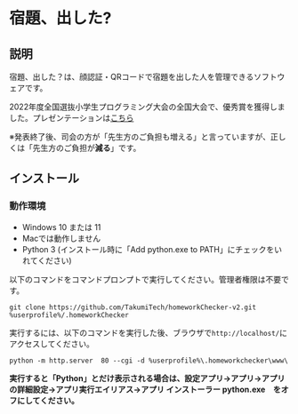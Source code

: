 # 宿題、出した?
## 説明
宿題、出した？は、顔認証・QRコードで宿題を出した人を管理できるソフトウェアです。

2022年度全国選抜小学生プログラミング大会の全国大会で、優秀賞を獲得しました。プレゼンテーションは[こちら](https://youtu.be/VQ2U4-zF0E4?t=8241)

※発表終了後、司会の方が「先生方のご負担も増える」と言っていますが、正しくは「先生方のご負担が**減る**」です。

## インストール
### 動作環境
 - Windows 10 または 11
 - Macでは動作しません
 - Python 3 (インストール時に「Add python.exe to PATH」にチェックをいれてください)

以下のコマンドをコマンドプロンプトで実行してください。管理者権限は不要です。

```git clone https://github.com/TakumiTech/homeworkChecker-v2.git %userprofile%/.homeworkChecker```

実行するには、以下のコマンドを実行した後、ブラウザで```http://localhost/```にアクセスしてください。

```python -m http.server  80 --cgi -d %userprofile%\.homeworkchecker\www\```


**実行すると「Python」とだけ表示される場合は、設定アプリ→アプリ→アプリの詳細設定→アプリ実行エイリアス→アプリ インストーラー python.exe　をオフにしてください。**
